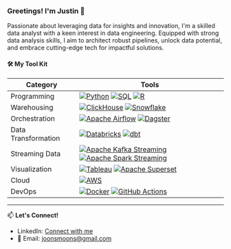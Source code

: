 ### Greetings! I'm Justin 👋

Passionate about leveraging data for insights and innovation, I'm a skilled data analyst with a keen interest in data engineering. Equipped with strong data analysis skills, I aim to architect robust pipelines, unlock data potential, and embrace cutting-edge tech for impactful solutions.

#### 🛠️ My Tool Kit 
| Category            | Tools                                     |
|---------------------|-------------------------------------------|
| Programming         | [![Python](https://img.shields.io/badge/Python-Programming-blue?logo=python&logoColor=white)](https://www.python.org/) [![SQL](https://img.shields.io/badge/SQL-Database-blue?logo=sql&logoColor=white)](https://en.wikipedia.org/wiki/SQL) [![R](https://img.shields.io/badge/R-Programming-blue?logo=r&logoColor=white)](https://www.r-project.org/)|
| Warehousing         |[![ClickHouse](https://img.shields.io/badge/ClickHouse-DB-blue?logo=clickhouse&logoColor=white)](https://clickhouse.tech/) [![Snowflake](https://img.shields.io/badge/Snowflake-DB-blue?logo=snowflake&logoColor=white)](https://www.snowflake.com/)|
| Orchestration       | [![Apache Airflow](https://img.shields.io/badge/Apache%20Airflow-DB-blue?logo=apache-airflow&logoColor=white)](https://airflow.apache.org/) [![Dagster](https://img.shields.io/badge/Dagster-DB-blue?logo=dagster&logoColor=white)](https://dagster.io/)                   |
| Data Transformation | [![Databricks](https://img.shields.io/badge/Databricks-DB-blue?logo=databricks&logoColor=white)](https://databricks.com/) [![dbt](https://img.shields.io/badge/dbt-DB-blue?logo=dbt&logoColor=white)](https://www.getdbt.com/)               |
| Streaming Data      | [![Apache Kafka Streaming](https://img.shields.io/badge/Apache%20Kafka-DB-blue?logo=apache-kafka&logoColor=white)](https://kafka.apache.org/) [![Apache Spark Streaming](https://img.shields.io/badge/Apache%20Spark%20Streaming-DB-blue?logo=apache-spark&logoColor=white)](https://spark.apache.org/streaming/)            |
| Visualization       | [![Tableau](https://img.shields.io/badge/Tableau-DB-blue?logo=tableau&logoColor=white)](https://www.tableau.com/) [![Apache Superset](https://img.shields.io/badge/Apache%20Superset-DB-blue?logo=apache%20superset&logoColor=white)](https://superset.apache.org/)|
| Cloud       | [![AWS](https://img.shields.io/badge/AWS-Cloud-blue?logo=amazon-aws&logoColor=white)](https://aws.amazon.com/)               |
| DevOps       | [![Docker](https://img.shields.io/badge/Docker-Container-blue?logo=docker&logoColor=white)](https://www.docker.com/) [![GitHub Actions](https://img.shields.io/badge/GitHub%20Actions-Build-blue?logo=github-actions&logoColor=white)](https://github.com/features/actions) |

---

📫 **Let's Connect!**
- LinkedIn: [Connect with me](https://www.linkedin.com/in/munsheet/)
- 📧 Email: joonsmoons@gmail.com

